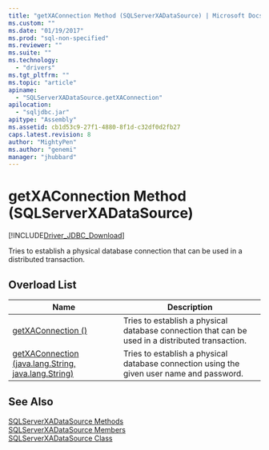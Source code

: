 ```yaml
---
title: "getXAConnection Method (SQLServerXADataSource) | Microsoft Docs"
ms.custom: ""
ms.date: "01/19/2017"
ms.prod: "sql-non-specified"
ms.reviewer: ""
ms.suite: ""
ms.technology: 
  - "drivers"
ms.tgt_pltfrm: ""
ms.topic: "article"
apiname: 
  - "SQLServerXADataSource.getXAConnection"
apilocation: 
  - "sqljdbc.jar"
apitype: "Assembly"
ms.assetid: cb1d53c9-27f1-4880-8f1d-c32df0d2fb27
caps.latest.revision: 8
author: "MightyPen"
ms.author: "genemi"
manager: "jhubbard"
---
```

# getXAConnection Method (SQLServerXADataSource)
[!INCLUDE[Driver_JDBC_Download](../../../includes/driver_jdbc_download.md)]

  Tries to establish a physical database connection that can be used in a distributed transaction.  
  
## Overload List  
  
|Name|Description|  
|----------|-----------------|  
|[getXAConnection ()](../../../connect/jdbc/reference/getxaconnection-method.md)|Tries to establish a physical database connection that can be used in a distributed transaction.|  
|[getXAConnection (java.lang.String, java.lang.String)](../../../connect/jdbc/reference/getxaconnection-method-java-lang-string-java-lang-string.md)|Tries to establish a physical database connection using the given user name and password.|  
  
## See Also  
 [SQLServerXADataSource Methods](../../../connect/jdbc/reference/sqlserverxadatasource-methods.md)   
 [SQLServerXADataSource Members](../../../connect/jdbc/reference/sqlserverxadatasource-members.md)   
 [SQLServerXADataSource Class](../../../connect/jdbc/reference/sqlserverxadatasource-class.md)  
  
  